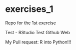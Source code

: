 # exercises_1
Repo for the 1st exercise


Test - RStudio
Test Github Web

My Pull request: R into Python!!!